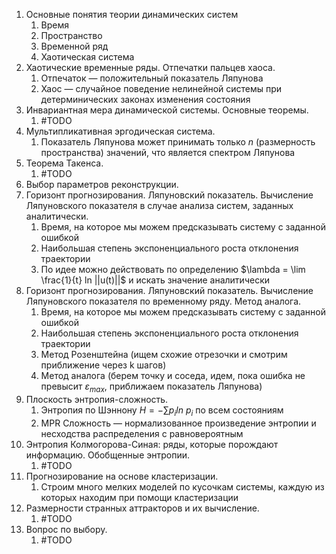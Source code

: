 1. Основные понятия теории динамических систем
    1. Время
    2. Пространство
    3. Временной ряд
    4. Хаотическая система
2. Хаотические временные ряды. Отпечатки пальцев хаоса.
    1. Отпечаток — положительный показатель Ляпунова
    2. Хаос — случайное поведение нелинейной системы при детерминических законах изменения состояния
3. Инвариантная мера динамической системы. Основные теоремы.
    1. #TODO
4. Мультипликативная эргодическая система.
    1.  Показатель Ляпунова может принимать только $n$ (размерность пространства) значений, что является спектром Ляпунова
5. Теорема Такенса.
    1. #TODO
6. Выбор параметров реконструкции.
7. Горизонт прогнозирования. Ляпуновский показатель. Вычисление Ляпуновского показателя в случае анализа систем, заданных аналитически.
    1. Время, на которое мы можем предсказывать систему с заданной ошибкой
    2. Наибольшая степень экспоненциального роста отклонения траектории
    3. По идее можно действовать по определению $\lambda = \lim \frac{1}{t} ln ||u(t)||$ и искать значение аналитически
8. Горизонт прогнозирования. Ляпуновский показатель. Вычисление Ляпуновского показателя по временному ряду. Метод аналога.
    1. Время, на которое мы можем предсказывать систему с заданной ошибкой
    2. Наибольшая степень экспоненциального роста отклонения траектории
    3. Метод Розенштейна (ищем схожие отрезочки и смотрим приближение через k шагов)
    4. Метод аналога (берем точку и соседа, идем, пока ошибка не превысит $\varepsilon_{max}$, приближаем показатель Ляпунова)
9. Плоскость энтропия-сложность.
    1. Энтропия по Шэннону $H = -\sum p_i ln\ p_i$ по всем состояниям
    2. MPR Сложность — нормализованное произведение энтропии и несходства распределения с равновероятным 
10. Энтропия Колмогорова-Синая: ряды, которые порождают информацию. Обобщенные энтропии.
    1. #TODO
11. Прогнозирование на основе кластеризации.
    1. Строим много мелких моделей по кусочкам системы, каждую из которых находим при помощи кластеризации
12. Размерности странных аттракторов и их вычисление.
    1. #TODO
13. Вопрос по выбору.
    1. #TODO